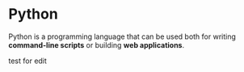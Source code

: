 # Python

Python is a programming language that can be used both for writing **command-line scripts** or building **web applications**.

test for edit